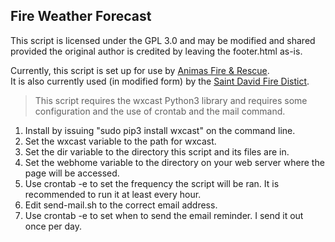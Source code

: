 ## Fire Weather Forecast

This script is licensed under the GPL 3.0 and may be modified and shared provided the original author is credited by leaving the footer.html as-is.

Currently, this script is set up for use by [Animas Fire & Rescue](https://www.animasfire.com).  
It is also currently used (in modified form) by the [Saint David Fire Distict](http://www.stdavidfire.com).

>This script requires the wxcast Python3 library
>and requires some configuration and the use
>of crontab and the mail command.

1. Install by issuing "sudo pip3 install wxcast" on the command line.
2. Set the wxcast variable to the path for wxcast.
3. Set the dir variable to the directory this script and its files
   are in.
4. Set the webhome variable to the directory on your web server where
   the page will be accessed.
5. Use crontab -e to set the frequency the script will be ran.
   It is recommended to run it at least every hour.
6. Edit send-mail.sh to the correct email address.
7. Use crontab -e to set when to send the email reminder.
   I send it out once per day.

